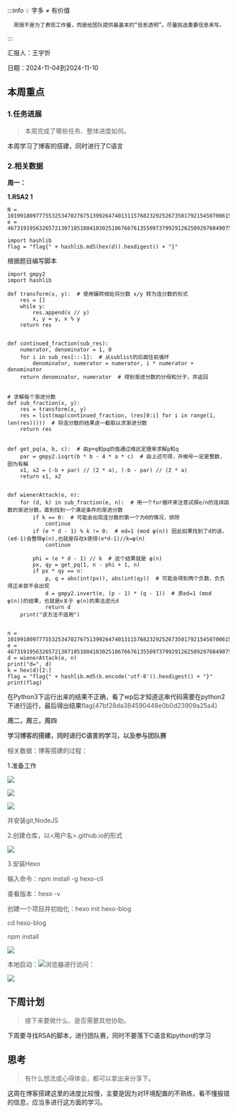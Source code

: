 :::info
💡  字多 ≠ 有价值

      周报不是为了表现工作量，而是给团队提供最基本的“信息透明”。尽量挑选重要信息来写。

:::



汇报人：王宇忻

日期：2024-11-04到2024-11-10

## 本周重点
### 1.任务进展
> 本周完成了哪些任务、整体进度如何。
>

本周学习了博客的搭建，同时进行了C语言

### 2.相关数据
**周一：**

**1.RSA2 1**

```plain
N = 101991809777553253470276751399264740131157682329252673501792154507006158434432009141995367241962525705950046253400188884658262496534706438791515071885860897552736656899566915731297225817250639873643376310103992170646906557242832893914902053581087502512787303322747780420210884852166586717636559058152544979471
e = 46731919563265721307105180410302518676676135509737992912625092976849075262192092549323082367518264378630543338219025744820916471913696072050291990620486581719410354385121760761374229374847695148230596005409978383369740305816082770283909611956355972181848077519920922059268376958811713365106925235218265173085

import hashlib
flag = "flag{" + hashlib.md5(hex(d)).hexdigest() + "}"
```

根据题目编写脚本

```plain
import gmpy2
import hashlib

def transform(x, y):  # 使用辗转相处将分数 x/y 转为连分数的形式
    res = []
    while y:
        res.append(x // y)
        x, y = y, x % y
    return res


def continued_fraction(sub_res):
    numerator, denominator = 1, 0
    for i in sub_res[::-1]:  # 从sublist的后面往前循环
        denominator, numerator = numerator, i * numerator + denominator
    return denominator, numerator  # 得到渐进分数的分母和分子，并返回


# 求解每个渐进分数
def sub_fraction(x, y):
    res = transform(x, y)
    res = list(map(continued_fraction, (res[0:i] for i in range(1, len(res)))))  # 将连分数的结果逐一截取以求渐进分数
    return res


def get_pq(a, b, c):  # 由p+q和pq的值通过维达定理来求解p和q
    par = gmpy2.isqrt(b * b - 4 * a * c)  # 由上述可得，开根号一定是整数，因为有解
    x1, x2 = (-b + par) // (2 * a), (-b - par) // (2 * a)
    return x1, x2


def wienerAttack(e, n):
    for (d, k) in sub_fraction(e, n):  # 用一个for循环来注意试探e/n的连续函数的渐进分数，直到找到一个满足条件的渐进分数
        if k == 0:  # 可能会出现连分数的第一个为0的情况，排除
            continue
        if (e * d - 1) % k != 0:  # ed=1 (mod φ(n)) 因此如果找到了d的话，(ed-1)会整除φ(n),也就是存在k使得(e*d-1)//k=φ(n)
            continue

        phi = (e * d - 1) // k  # 这个结果就是 φ(n)
        px, qy = get_pq(1, n - phi + 1, n)
        if px * qy == n:
            p, q = abs(int(px)), abs(int(qy))  # 可能会得到两个负数，负负得正未尝不会出现
            d = gmpy2.invert(e, (p - 1) * (q - 1))  # 求ed=1 (mod  φ(n))的结果，也就是e关于 φ(n)的乘法逆元d
            return d
    print("该方法不适用")


n = 101991809777553253470276751399264740131157682329252673501792154507006158434432009141995367241962525705950046253400188884658262496534706438791515071885860897552736656899566915731297225817250639873643376310103992170646906557242832893914902053581087502512787303322747780420210884852166586717636559058152544979471
e = 46731919563265721307105180410302518676676135509737992912625092976849075262192092549323082367518264378630543338219025744820916471913696072050291990620486581719410354385121760761374229374847695148230596005409978383369740305816082770283909611956355972181848077519920922059268376958811713365106925235218265173085
d = wienerAttack(e, n)
print("d=", d)
k = hex(d)[2:]
flag = "flag{" + hashlib.md5(k.encode('utf-8')).hexdigest() + "}"
print(flag)
```

在Python3下运行出来的结果不正确，看了wp后才知道这串代码需要在python2下进行运行，最后得出结果<font style="color:rgb(77, 77, 77);">flag{47bf28da384590448e0b0d23909a25a4}</font>

<font style="color:rgb(77, 77, 77);"></font>

**<font style="color:rgb(77, 77, 77);">周二，周三，周四</font>**

**<font style="color:rgb(77, 77, 77);">学习博客的搭建，同时进行C语言的学习，以及参与团队赛</font>**

<font style="color:rgb(77, 77, 77);">相关数据：博客搭建的过程：</font>

1.准备工作

![](https://cdn.nlark.com/yuque/0/2024/png/49726404/1730722204122-094df4ef-ccc4-420c-9a58-c25b97f76605.png)

![](https://cdn.nlark.com/yuque/0/2024/png/49726404/1730722218222-5d3b8a2f-da98-442c-870c-9d758086b1c0.png)

![](https://cdn.nlark.com/yuque/0/2024/png/49726404/1730722244740-1164fa8f-1037-4791-924f-81646011ade0.png)

<font style="color:rgb(77, 77, 77);">并安装git,NodeJS</font>



<font style="color:rgb(77, 77, 77);">2.创建仓库，以<用户名>.github.io的形式</font>

![](https://cdn.nlark.com/yuque/0/2024/png/49726404/1730898831643-a2aaa7a1-1597-49bf-b281-008f55e39502.png)



<font style="color:rgb(77, 77, 77);">3.安装Hexo</font>

<font style="color:rgb(77, 77, 77);">输入命令：npm install -g hexo-cli</font>

<font style="color:rgb(77, 77, 77);">查看版本：</font><font style="color:rgb(77, 77, 77);">hexo -v</font>

<font style="color:rgb(77, 77, 77);">创建一个项目并初始化：</font><font style="color:rgb(77, 77, 77);">hexo init hexo-blog</font>

<font style="color:rgb(77, 77, 77);">cd hexo-blog</font>

<font style="color:rgb(77, 77, 77);">npm install</font>

![](https://cdn.nlark.com/yuque/0/2024/png/49726404/1730899100334-292d702d-2c53-427f-a2d4-9d8e214447e6.png)

<font style="color:rgb(77, 77, 77);">本地启动：</font>![](https://cdn.nlark.com/yuque/0/2024/png/49726404/1730899128404-47bd8327-fbb2-4cf8-a998-26b9409ee3b1.png)<font style="color:rgb(77, 77, 77);">浏览器进行访问：</font>

![](https://cdn.nlark.com/yuque/0/2024/png/49726404/1730899163355-220ce9e4-cc44-4ae0-b5db-43914bc5f45b.png)



**<font style="color:rgb(77, 77, 77);"></font>**

## 下周计划
> 接下来要做什么、是否需要其他协助。
>

下周要寻找RSA的脚本，进行团队赛，同时不要落下C语言和python的学习

## 思考
> 有什么想法或心得体会，都可以拿出来分享下。
>

这周在博客搭建这里的进度比较慢，主要是因为对环境配置的不熟练，看不懂报错的信息，应当多进行这方面的学习。



